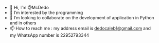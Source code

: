 - 👋 Hi, I’m @McDedo
- 👀 I’m interested by the programming
- 💞️ I’m looking to collaborate on the development of application in Python and in others
- 📫 How to reach me : my address email is dedocaleb1@gmail.com and my WhatsApp number is 22952793344

<!---
McDedo/McDedo is a ✨ special ✨ repository because its `README.md` (this file) appears on your GitHub profile.
You can click the Preview link to take a look at your changes.
--->
